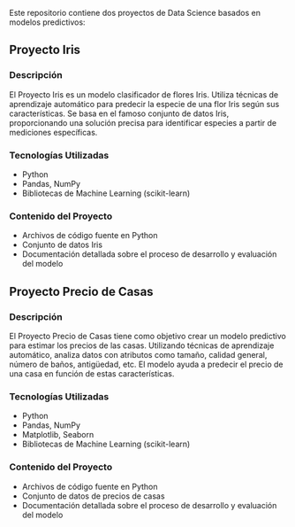 Este repositorio contiene dos proyectos de Data Science basados en modelos predictivos:

## Proyecto Iris

### Descripción
El Proyecto Iris es un modelo clasificador de flores Iris. Utiliza técnicas de aprendizaje automático para predecir la especie de una flor Iris según sus características. Se basa en el famoso conjunto de datos Iris, proporcionando una solución precisa para identificar especies a partir de mediciones específicas.

### Tecnologías Utilizadas
- Python
- Pandas, NumPy
- Bibliotecas de Machine Learning (scikit-learn)

### Contenido del Proyecto
- Archivos de código fuente en Python
- Conjunto de datos Iris
- Documentación detallada sobre el proceso de desarrollo y evaluación del modelo

## Proyecto Precio de Casas

### Descripción
El Proyecto Precio de Casas tiene como objetivo crear un modelo predictivo para estimar los precios de las casas. Utilizando técnicas de aprendizaje automático, analiza datos con atributos como tamaño, calidad general, número de baños, antigüedad, etc. El modelo ayuda a predecir el precio de una casa en función de estas características.

### Tecnologías Utilizadas
- Python
- Pandas, NumPy
- Matplotlib, Seaborn
- Bibliotecas de Machine Learning (scikit-learn)

### Contenido del Proyecto
- Archivos de código fuente en Python
- Conjunto de datos de precios de casas
- Documentación detallada sobre el proceso de desarrollo y evaluación del modelo
